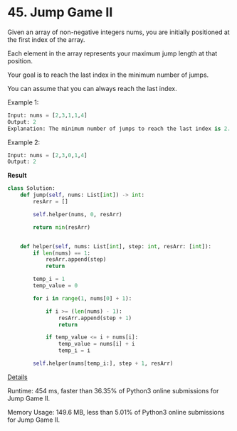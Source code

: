 # 45. Jump Game II

Given an array of non-negative integers nums, you are initially positioned at the first index of the array.

Each element in the array represents your maximum jump length at that position.

Your goal is to reach the last index in the minimum number of jumps.

You can assume that you can always reach the last index.

 

Example 1:

```python
Input: nums = [2,3,1,1,4]
Output: 2
Explanation: The minimum number of jumps to reach the last index is 2. Jump 1 step from index 0 to 1, then 3 steps to the last index.
```
Example 2:

```python
Input: nums = [2,3,0,1,4]
Output: 2
```

**Result**

```python
class Solution:
    def jump(self, nums: List[int]) -> int:
        resArr = []

        self.helper(nums, 0, resArr)

        return min(resArr)


    def helper(self, nums: List[int], step: int, resArr: [int]):
        if len(nums) == 1:
            resArr.append(step)
            return

        temp_i = 1
        temp_value = 0

        for i in range(1, nums[0] + 1):

            if i >= (len(nums) - 1):
                resArr.append(step + 1)
                return

            if temp_value <= i + nums[i]:
                temp_value = nums[i] + i
                temp_i = i

        self.helper(nums[temp_i:], step + 1, resArr)
```



[Details ](https://leetcode.com/submissions/detail/733017002/)

Runtime: 454 ms, faster than 36.35% of Python3 online submissions for Jump Game II.

Memory Usage: 149.6 MB, less than 5.01% of Python3 online submissions for Jump Game II.


